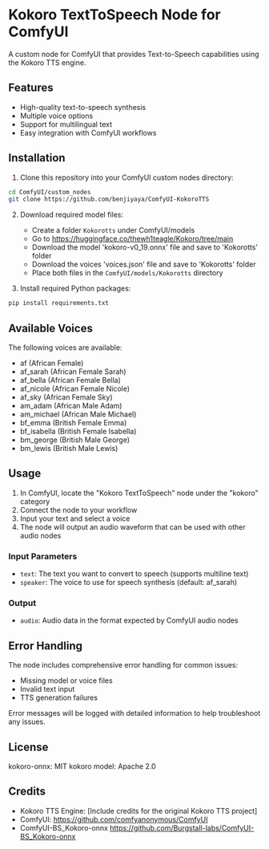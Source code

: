 # Kokoro TextToSpeech Node for ComfyUI

A custom node for ComfyUI that provides Text-to-Speech capabilities using the Kokoro TTS engine.

## Features

- High-quality text-to-speech synthesis
- Multiple voice options
- Support for multilingual text
- Easy integration with ComfyUI workflows

## Installation

1. Clone this repository into your ComfyUI custom nodes directory:
```bash
cd ComfyUI/custom_nodes
git clone https://github.com/benjiyaya/ComfyUI-KokoroTTS
```

2. Download required model files:
   - Create a folder `Kokorotts` under ComfyUI/models
   - Go to https://huggingface.co/thewh1teagle/Kokoro/tree/main
   - Download the model 'kokoro-v0_19.onnx' file and save to 'Kokorotts' folder
   - Download the voices 'voices.json' file and save to 'Kokorotts' folder
   - Place both files in the `ComfyUI/models/Kokorotts` directory

3. Install required Python packages:
```bash
pip install requirements.txt
```

## Available Voices

The following voices are available:
- af (African Female)
- af_sarah (African Female Sarah)
- af_bella (African Female Bella)
- af_nicole (African Female Nicole)
- af_sky (African Female Sky)
- am_adam (African Male Adam)
- am_michael (African Male Michael)
- bf_emma (British Female Emma)
- bf_isabella (British Female Isabella)
- bm_george (British Male George)
- bm_lewis (British Male Lewis)

## Usage

1. In ComfyUI, locate the "Kokoro TextToSpeech" node under the "kokoro" category
2. Connect the node to your workflow
3. Input your text and select a voice
4. The node will output an audio waveform that can be used with other audio nodes

### Input Parameters

- `text`: The text you want to convert to speech (supports multiline text)
- `speaker`: The voice to use for speech synthesis (default: af_sarah)

### Output

- `audio`: Audio data in the format expected by ComfyUI audio nodes

## Error Handling

The node includes comprehensive error handling for common issues:
- Missing model or voice files
- Invalid text input
- TTS generation failures

Error messages will be logged with detailed information to help troubleshoot any issues.

## License

kokoro-onnx: MIT
kokoro model: Apache 2.0

## Credits

- Kokoro TTS Engine: [Include credits for the original Kokoro TTS project]
- ComfyUI: https://github.com/comfyanonymous/ComfyUI
- ComfyUI-BS_Kokoro-onnx https://github.com/Burgstall-labs/ComfyUI-BS_Kokoro-onnx
